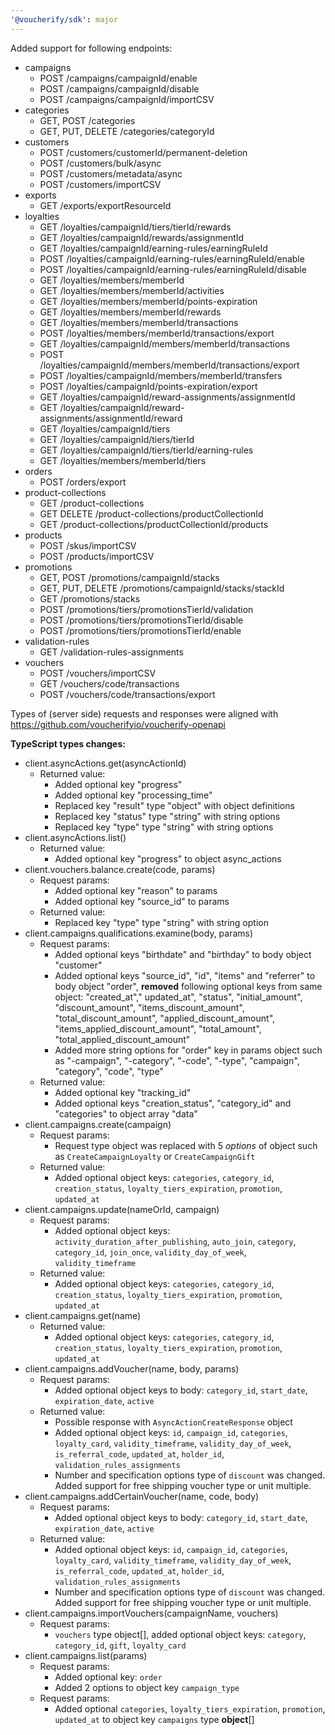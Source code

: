 ```yaml
---
'@voucherify/sdk': major
---
```


Added support for following endpoints:
  - campaigns
    - POST /campaigns/campaignId/enable
    - POST /campaigns/campaignId/disable
    - POST /campaigns/campaignId/importCSV
  - categories
    - GET, POST /categories
    - GET, PUT, DELETE /categories/categoryId
  - customers
    - POST /customers/customerId/permanent-deletion
    - POST /customers/bulk/async
    - POST /customers/metadata/async
    - POST /customers/importCSV
  - exports
    - GET /exports/exportResourceId
  - loyalties
    - GET /loyalties/campaignId/tiers/tierId/rewards
    - GET /loyalties/campaignId/rewards/assignmentId
    - GET /loyalties/campaignId/earning-rules/earningRuleId
    - POST /loyalties/campaignId/earning-rules/earningRuleId/enable
    - POST /loyalties/campaignId/earning-rules/earningRuleId/disable
    - GET /loyalties/members/memberId
    - GET /loyalties/members/memberId/activities
    - GET /loyalties/members/memberId/points-expiration
    - GET /loyalties/members/memberId/rewards
    - GET /loyalties/members/memberId/transactions
    - POST /loyalties/members/memberId/transactions/export
    - GET /loyalties/campaignId/members/memberId/transactions
    - POST /loyalties/campaignId/members/memberId/transactions/export
    - POST /loyalties/campaignId/members/memberId/transfers
    - POST /loyalties/campaignId/points-expiration/export
    - GET /loyalties/campaignId/reward-assignments/assignmentId
    - GET /loyalties/campaignId/reward-assignments/assignmentId/reward
    - GET /loyalties/campaignId/tiers
    - GET /loyalties/campaignId/tiers/tierId
    - GET /loyalties/campaignId/tiers/tierId/earning-rules
    - GET /loyalties/members/memberId/tiers
  - orders
    - POST /orders/export
  - product-collections
    - GET /product-collections
    - GET DELETE /product-collections/productCollectionId
    - GET /product-collections/productCollectionId/products
  - products
    - POST /skus/importCSV
    - POST /products/importCSV
  - promotions
    - GET, POST /promotions/campaignId/stacks
    - GET, PUT, DELETE /promotions/campaignId/stacks/stackId
    - GET /promotions/stacks
    - POST /promotions/tiers/promotionsTierId/validation
    - POST /promotions/tiers/promotionsTierId/disable
    - POST /promotions/tiers/promotionsTierId/enable
  - validation-rules
    - GET /validation-rules-assignments
  - vouchers
    - POST /vouchers/importCSV
    - GET /vouchers/code/transactions
    - POST /vouchers/code/transactions/export

Types of (server side) requests and responses were aligned with https://github.com/voucherifyio/voucherify-openapi


**TypeScript types changes:**

- client.asyncActions.get(asyncActionId)
  - Returned value:
    - Added optional key "progress"
    - Added optional key "processing_time"
    - Replaced key "result" type "object" with object definitions
    - Replaced key "status" type "string" with string options
    - Replaced key "type" type "string" with string options
- client.asyncActions.list()
  - Returned value:
    - Added optional key "progress" to object async_actions
- client.vouchers.balance.create(code, params)
  - Request params:
    - Added optional key "reason" to params
    - Added optional key "source_id" to params
  - Returned value:
    - Replaced key "type" type "string" with string option
- client.campaigns.qualifications.examine(body, params)
  - Request params:
    - Added optional keys "birthdate" and "birthday" to body object "customer"
    - Added optional keys "source_id", "id", "items" and "referrer" to body object "order", **removed** following optional keys from same object: "created_at"," updated_at", "status", "initial_amount", "discount_amount", "items_discount_amount", "total_discount_amount", "applied_discount_amount", "items_applied_discount_amount", "total_amount", "total_applied_discount_amount"
    - Added more string options for "order" key in params object such as "-campaign", "-category", "-code", "-type", "campaign", "category", "code", "type"
  - Returned value:
    - Added optional key "tracking_id"
    - Added optional keys "creation_status", "category_id" and "categories" to object array "data"
- client.campaigns.create(campaign)
  - Request params:
    - Request type object was replaced with 5 *options* of object such as `CreateCampaignLoyalty` or `CreateCampaignGift`
  - Returned value:
    - Added optional object keys: `categories`, `category_id`, `creation_status`, `loyalty_tiers_expiration`, `promotion`, `updated_at`
- client.campaigns.update(nameOrId, campaign)
  - Request params:
    - Added optional object keys: `activity_duration_after_publishing`, `auto_join`, `category`, `category_id`, `join_once`, `validity_day_of_week`, `validity_timeframe`
  - Returned value:
    - Added optional object keys: `categories`, `category_id`, `creation_status`, `loyalty_tiers_expiration`, `promotion`, `updated_at`
- client.campaigns.get(name)
  - Returned value:
    - Added optional object keys: `categories`, `category_id`, `creation_status`, `loyalty_tiers_expiration`, `promotion`, `updated_at`
- client.campaigns.addVoucher(name, body, params)
  - Request params:
    - Added optional object keys to body: `category_id`, `start_date`, `expiration_date`, `active`
  - Returned value:
    - Possible response with `AsyncActionCreateResponse` object
    - Added optional object keys: `id`, `campaign_id`, `categories`, `loyalty_card`, `validity_timeframe`, `validity_day_of_week`, `is_referral_code`, `updated_at`, `holder_id`, `validation_rules_assignments`
    - Number and specification options type of `discount` was changed. Added support for free shipping voucher type or unit multiple.
- client.campaigns.addCertainVoucher(name, code, body)
  - Request params:
    - Added optional object keys to body: `category_id`, `start_date`, `expiration_date`, `active`
  - Returned value:
    - Added optional object keys: `id`, `campaign_id`, `categories`, `loyalty_card`, `validity_timeframe`, `validity_day_of_week`, `is_referral_code`, `updated_at`, `holder_id`, `validation_rules_assignments`
    - Number and specification options type of `discount` was changed. Added support for free shipping voucher type or unit multiple.
- client.campaigns.importVouchers(campaignName, vouchers)
  - Request params:
    - `vouchers` type object[], added optional object keys: `category`, `category_id`, `gift`, `loyalty_card`
- client.campaigns.list(params)
  - Request params:
    - Added optional key: `order`
    - Added 2 options to object key `campaign_type` 
  - Request params:
    - Added optional `categories`, `loyalty_tiers_expiration`, `promotion`, `updated_at` to object key `campaigns` type **object**[]

